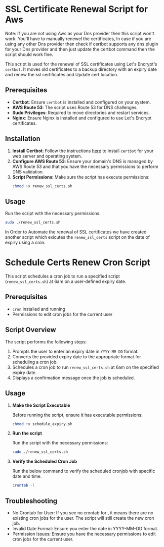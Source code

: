 # SSL Certificate Renewal Script for Aws
Note: If you are not using Aws as your Dns provider then this script won't work. You'll have to manually renewel the certificates, In case if you are using any other Dns provider then check if certbot supports any dns plugin for your Dns provider and then just update the certbot command then the script should work fine.

This script is used for the renewal of SSL certificates using Let's Encrypt's `certbot`. It moves old certificates to a backup directory with an expiry date and renew the ssl certificates and Update cert location.

## Prerequisites

- **Certbot**: Ensure `certbot` is installed and configured on your system.
- **AWS Route 53**: The script uses Route 53 for DNS challenges.
- **Sudo Privileges**: Required to move directories and restart services.
- **Nginx**: Ensure Nginx is installed and configured to use Let's Encrypt certificates.

## Installation

1. **Install Certbot**: Follow the instructions [here](https://certbot.eff.org/instructions) to install `certbot` for your web server and operating system.
2. **Configure AWS Route 53**: Ensure your domain's DNS is managed by AWS Route 53 and that you have the necessary permissions to perform DNS validation.
3. **Script Permissions**: Make sure the script has execute permissions:
    ```sh
    chmod +x renew_ssl_certs.sh
    ```

## Usage

Run the script with the necessary permissions:

```sh
sudo ./renew_ssl_certs.sh
```

In Order to Automate the renewal of SSL certificates we have created another script which exicutes the `renew_ssl_certs` script on the date of expiry using a cron.

# Schedule Certs Renew Cron Script

This script schedules a cron job to run a specified script (`renew_ssl_certs.sh`) at 6am on a user-defined expiry date.

## Prerequisites

- `cron` installed and running
- Permissions to edit cron jobs for the current user

## Script Overview

The script performs the following steps:

1. Prompts the user to enter an expiry date in `YYYY-MM-DD` format.
2. Converts the provided expiry date to the appropriate format for scheduling a cron job.
3. Schedules a cron job to run `renew_ssl_certs.sh` at 6am on the specified expiry date.
4. Displays a confirmation message once the job is scheduled.

## Usage

1. **Make the Script Executable**

   Before running the script, ensure it has executable permissions:

   ```bash
   chmod +x schedule_expiry.sh

2. **Run the script**
   
   Run the script with the necessary permissions:

   ```sh
   sudo ./renew_ssl_certs.sh
   ```
   
3. **Verify the Scheduled Cron Job**

   Run the below command to verify the scheduled cronjob with specific date and time.
   
   ```sh
   crontab -l
   ```

## Troubleshooting

* No Crontab for User: If you see no crontab for <user>, it means there are no existing cron jobs for the user. The script will still create the new cron job.
* Invalid Date Format: Ensure you enter the date in YYYY-MM-DD format.
* Permission Issues: Ensure you have the necessary permissions to edit cron jobs for the current user.